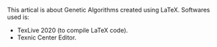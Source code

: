 This artical is about Genetic Algorithms created using LaTeX.
Softwares used is:
  - TexLive 2020 (to compile LaTeX code).
  - Texnic Center Editor.
